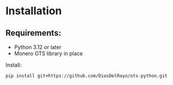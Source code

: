 # Installation

## Requirements:

- Python 3.12 or later
- Monero OTS library in place

Install:

```bash
pip install git+https://github.com/DiosDelRayo/ots-python.git
```
